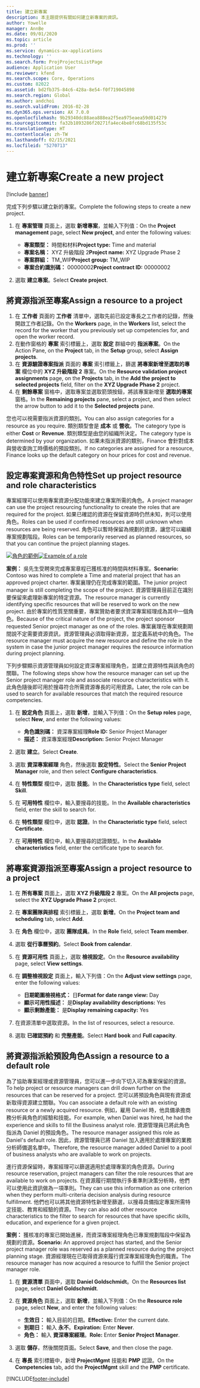 ```yaml
---
title: 建立新專案
description: 本主題提供有關如何建立新專案的資訊。
author: Yowelle
manager: AnnBe
ms.date: 09/01/2020
ms.topic: article
ms.prod: ''
ms.service: dynamics-ax-applications
ms.technology: ''
ms.search.form: ProjProjectsListPage
audience: Application User
ms.reviewer: kfend
ms.search.scope: Core, Operations
ms.custom: 82022
ms.assetid: bd2fb375-84c6-428a-8e54-f0f719045898
ms.search.region: Global
ms.author: andchoi
ms.search.validFrom: 2016-02-28
ms.dyn365.ops.version: AX 7.0.0
ms.openlocfilehash: 9b29340dc88aea888ea2f5ea975eaea59d014279
ms.sourcegitcommit: fa32b1893286f20271fa4ec4be8fc68bd135f53c
ms.translationtype: HT
ms.contentlocale: zh-TW
ms.lasthandoff: 02/15/2021
ms.locfileid: "5270713"
---
```

# <a name="create-a-new-project"></a><span data-ttu-id="5275d-103">建立新專案</span><span class="sxs-lookup"><span data-stu-id="5275d-103">Create a new project</span></span>

[!include [banner](../includes/banner.md)]

<span data-ttu-id="5275d-104">完成下列步驟以建立新的專案。</span><span class="sxs-lookup"><span data-stu-id="5275d-104">Complete the following steps to create a new project.</span></span>

1. <span data-ttu-id="5275d-105">在 **專案管理** 頁面上，選取 **新增專案**，並輸入下列值：</span><span class="sxs-lookup"><span data-stu-id="5275d-105">On the **Project management** page, select **New project**, and enter the following values:</span></span>

    - <span data-ttu-id="5275d-106">**專案類型：** 時間和材料</span><span class="sxs-lookup"><span data-stu-id="5275d-106">**Project type:** Time and material</span></span>
    - <span data-ttu-id="5275d-107">**專案名稱：** XYZ 升級階段 2</span><span class="sxs-lookup"><span data-stu-id="5275d-107">**Project name:** XYZ Upgrade Phase 2</span></span>
    - <span data-ttu-id="5275d-108">**專案群組：** TM\_WIP</span><span class="sxs-lookup"><span data-stu-id="5275d-108">**Project group:** TM\_WIP</span></span>
    - <span data-ttu-id="5275d-109">**專案合約識別碼：** 00000002</span><span class="sxs-lookup"><span data-stu-id="5275d-109">**Project contract ID:** 00000002</span></span>

2. <span data-ttu-id="5275d-110">選取 **建立專案**。</span><span class="sxs-lookup"><span data-stu-id="5275d-110">Select **Create project**.</span></span>

## <a name="assign-a-resource-to-a-project"></a><span data-ttu-id="5275d-111">將資源指派至專案</span><span class="sxs-lookup"><span data-stu-id="5275d-111">Assign a resource to a project</span></span>

1. <span data-ttu-id="5275d-112">在 **工作者** 頁面的 **工作者** 清單中，選取先前已設定專長之工作者的記錄，然後開啟工作者記錄。</span><span class="sxs-lookup"><span data-stu-id="5275d-112">On the **Workers** page, in the **Workers** list, select the record for the worker that you previously set up competencies for, and open the worker record.</span></span>
2. <span data-ttu-id="5275d-113">在動作窗格的 **專案** 索引標籤上，選取 **設定** 群組中的 **指派專案**。</span><span class="sxs-lookup"><span data-stu-id="5275d-113">On the Action Pane, on the **Project** tab, in the **Setup** group, select **Assign projects**.</span></span>
3. <span data-ttu-id="5275d-114">在 **資源驗證專案指派** 頁面的 **專案** 索引標籤上，篩選 **將專案新增至選取的專案** 欄位中的 **XYZ 升級階段 2** 專案。</span><span class="sxs-lookup"><span data-stu-id="5275d-114">On the **Resource validation project assignments** page, on the **Projects** tab, in the **Add the project to selected projects** field, filter on the **XYZ Upgrade Phase 2** project.</span></span>
4. <span data-ttu-id="5275d-115">在 **剩餘專案** 窗格中，選取專案並選取箭頭按鈕，將該專案新增至 **選取的專案** 窗格。</span><span class="sxs-lookup"><span data-stu-id="5275d-115">In the **Remaining projects** pane, select a project, and then select the arrow button to add it to the **Selected projects** pane.</span></span>

<span data-ttu-id="5275d-116">您也可以視需要指派資源的類別。</span><span class="sxs-lookup"><span data-stu-id="5275d-116">You can also assign categories for a resource as you require.</span></span> <span data-ttu-id="5275d-117">類別類型會是 **成本** 或 **營收**。</span><span class="sxs-lookup"><span data-stu-id="5275d-117">The category type is either **Cost** or **Revenue**.</span></span> <span data-ttu-id="5275d-118">類別類型是由您的組織所決定。</span><span class="sxs-lookup"><span data-stu-id="5275d-118">The category type is determined by your organization.</span></span> <span data-ttu-id="5275d-119">如果未指派資源的類別，Finance 會針對成本與營收查詢工時價格的預設類別。</span><span class="sxs-lookup"><span data-stu-id="5275d-119">If no categories are assigned for a resource, Finance looks up the default category on hour prices for cost and revenue.</span></span>

## <a name="set-up-project-resource-and-role-characteristics"></a><span data-ttu-id="5275d-120">設定專案資源和角色特性</span><span class="sxs-lookup"><span data-stu-id="5275d-120">Set up project resource and role characteristics</span></span>

<span data-ttu-id="5275d-121">專案經理可以使用專案資源分配功能來建立專案所需的角色。</span><span class="sxs-lookup"><span data-stu-id="5275d-121">A project manager can use the project resourcing functionality to create the roles that are required for the project.</span></span> <span data-ttu-id="5275d-122">如果已確認的資源在保留資源時仍然未知，則可以使用角色。</span><span class="sxs-lookup"><span data-stu-id="5275d-122">Roles can be used if confirmed resources are still unknown when resources are being reserved.</span></span> <span data-ttu-id="5275d-123">角色可以暫時保留為規劃的資源，讓您可以繼續專案規劃階段。</span><span class="sxs-lookup"><span data-stu-id="5275d-123">Roles can be temporarily reserved as planned resources, so that you can continue the project planning stages.</span></span>

<span data-ttu-id="5275d-124">[![角色的範例](./media/projectresourcing05.jpg)](./media/projectresourcing05.jpg)</span><span class="sxs-lookup"><span data-stu-id="5275d-124">[![Example of a role](./media/projectresourcing05.jpg)](./media/projectresourcing05.jpg)</span></span> 

<span data-ttu-id="5275d-125">**案例：** 吳先生受聘來完成專案章程已獲核准的時間與材料專案。</span><span class="sxs-lookup"><span data-stu-id="5275d-125">**Scenario:** Contoso was hired to complete a Time and material project that has an approved project charter.</span></span> <span data-ttu-id="5275d-126">專案襄理仍在完成專案的範圍。</span><span class="sxs-lookup"><span data-stu-id="5275d-126">The junior project manager is still completing the scope of the project.</span></span> <span data-ttu-id="5275d-127">資源管理員目前正在識別要保留來處理新專案的特定資源。</span><span class="sxs-lookup"><span data-stu-id="5275d-127">The resource manager is currently identifying specific resources that will be reserved to work on the new project.</span></span> <span data-ttu-id="5275d-128">由於專案的性質至關重要，專案贊助者要求資深專案經理成為其中一個角色。</span><span class="sxs-lookup"><span data-stu-id="5275d-128">Because of the critical nature of the project, the project sponsor requested Senior project manager as one of the roles.</span></span> <span data-ttu-id="5275d-129">專案襄理在專案規劃期間說不定需要資源資訊，資源管理員必須取得新資源，並定義系統中的角色。</span><span class="sxs-lookup"><span data-stu-id="5275d-129">The resource manager must acquire the new resource and define the role in the system in case the junior project manager requires the resource information during project planning.</span></span>

<span data-ttu-id="5275d-130">下列步驟顯示資源管理員如何設定資深專案經理角色，並建立資源特性與該角色的關聯。</span><span class="sxs-lookup"><span data-stu-id="5275d-130">The following steps show how the resource manager can set up the Senior project manager role and associate resource characteristics with it.</span></span> <span data-ttu-id="5275d-131">此角色隨後即可用於搜尋符合所需資源專長的可用資源。</span><span class="sxs-lookup"><span data-stu-id="5275d-131">Later, the role can be used to search for available resources that match the required resource competencies.</span></span>

1. <span data-ttu-id="5275d-132">在 **設定角色** 頁面上，選取 **新增**，並輸入下列值：</span><span class="sxs-lookup"><span data-stu-id="5275d-132">On the **Setup roles** page, select **New**, and enter the following values:</span></span>

    - <span data-ttu-id="5275d-133">**角色識別碼：** 資深專案經理</span><span class="sxs-lookup"><span data-stu-id="5275d-133">**Role ID:** Senior Project Manager</span></span>
    - <span data-ttu-id="5275d-134">**描述：** 資深專案經理</span><span class="sxs-lookup"><span data-stu-id="5275d-134">**Description:** Senior Project Manager</span></span>

2. <span data-ttu-id="5275d-135">選取 **建立**。</span><span class="sxs-lookup"><span data-stu-id="5275d-135">Select **Create**.</span></span>
3. <span data-ttu-id="5275d-136">選取 **資深專案經理** 角色，然後選取 **設定特性**。</span><span class="sxs-lookup"><span data-stu-id="5275d-136">Select the **Senior Project Manager** role, and then select **Configure characteristics**.</span></span>
4. <span data-ttu-id="5275d-137">在 **特性類型** 欄位中，選取 **技能**。</span><span class="sxs-lookup"><span data-stu-id="5275d-137">In the **Characteristics type** field, select **Skill**.</span></span>
5. <span data-ttu-id="5275d-138">在 **可用特性** 欄位中，輸入要搜尋的技能。</span><span class="sxs-lookup"><span data-stu-id="5275d-138">In the **Available characteristics** field, enter the skill to search for.</span></span>
6. <span data-ttu-id="5275d-139">在 **特性類型** 欄位中，選取 **認證**。</span><span class="sxs-lookup"><span data-stu-id="5275d-139">In the **Characteristic type** field, select **Certificate**.</span></span>
7. <span data-ttu-id="5275d-140">在 **可用特性** 欄位中，輸入要搜尋的認證類型。</span><span class="sxs-lookup"><span data-stu-id="5275d-140">In the **Available characteristics** field, enter the certificate type to search for.</span></span>

## <a name="assign-a-project-resource-to-a-project"></a><span data-ttu-id="5275d-141">將專案資源指派至專案</span><span class="sxs-lookup"><span data-stu-id="5275d-141">Assign a project resource to a project</span></span>

1. <span data-ttu-id="5275d-142">在 **所有專案** 頁面上，選取 **XYZ 升級階段 2** 專案。</span><span class="sxs-lookup"><span data-stu-id="5275d-142">On the **All projects** page, select the **XYZ Upgrade Phase 2** project.</span></span>
2. <span data-ttu-id="5275d-143">在 **專案團隊與排程** 索引標籤上，選取 **新增**。</span><span class="sxs-lookup"><span data-stu-id="5275d-143">On the **Project team and scheduling** tab, select **Add**.</span></span>
3. <span data-ttu-id="5275d-144">在 **角色** 欄位中，選取 **團隊成員**。</span><span class="sxs-lookup"><span data-stu-id="5275d-144">In the **Role** field, select **Team member**.</span></span>
4. <span data-ttu-id="5275d-145">選取 **從行事曆預約**。</span><span class="sxs-lookup"><span data-stu-id="5275d-145">Select **Book from calendar**.</span></span>
5. <span data-ttu-id="5275d-146">在 **資源可用性** 頁面上，選取 **檢視設定**。</span><span class="sxs-lookup"><span data-stu-id="5275d-146">On the **Resource availability** page, select **View settings**.</span></span>
6. <span data-ttu-id="5275d-147">在 **調整檢視設定** 頁面上，輸入下列值：</span><span class="sxs-lookup"><span data-stu-id="5275d-147">On the **Adjust view settings** page, enter the following values:</span></span>

    - <span data-ttu-id="5275d-148">**日期範圍檢視格式：** 日</span><span class="sxs-lookup"><span data-stu-id="5275d-148">**Format for date range view:** Day</span></span>
    - <span data-ttu-id="5275d-149">**顯示可用性描述：** 是</span><span class="sxs-lookup"><span data-stu-id="5275d-149">**Display availability descriptions:** Yes</span></span>
    - <span data-ttu-id="5275d-150">**顯示剩餘產能：** 是</span><span class="sxs-lookup"><span data-stu-id="5275d-150">**Display remaining capacity:** Yes</span></span>

7. <span data-ttu-id="5275d-151">在資源清單中選取資源。</span><span class="sxs-lookup"><span data-stu-id="5275d-151">In the list of resources, select a resource.</span></span>
8. <span data-ttu-id="5275d-152">選取 **已確認預約** 和 **完整產能**。</span><span class="sxs-lookup"><span data-stu-id="5275d-152">Select **Hard book** and **Full capacity**.</span></span>

## <a name="assign-a-resource-to-a-default-role"></a><span data-ttu-id="5275d-153">將資源指派給預設角色</span><span class="sxs-lookup"><span data-stu-id="5275d-153">Assign a resource to a default role</span></span>

<span data-ttu-id="5275d-154">為了協助專案經理或資源管理員，您可以進一步向下切入可為專案保留的資源。</span><span class="sxs-lookup"><span data-stu-id="5275d-154">To help project or resource managers can drill down further on the resources that can be reserved for a project.</span></span> <span data-ttu-id="5275d-155">您可以將預設角色與現有資源或新取得資源建立關聯。</span><span class="sxs-lookup"><span data-stu-id="5275d-155">You can associate a default role with an existing resource or a newly acquired resource.</span></span> <span data-ttu-id="5275d-156">例如，雇用 Daniel 時，他具備承擔商務分析員角色的經驗和技能。</span><span class="sxs-lookup"><span data-stu-id="5275d-156">For example, when Daniel was hired, he had the experience and skills to fill the Business analyst role.</span></span> <span data-ttu-id="5275d-157">資源管理員已將此角色指派為 Daniel 的預設角色。</span><span class="sxs-lookup"><span data-stu-id="5275d-157">The resource manager assigned this role as Daniel's default role.</span></span> <span data-ttu-id="5275d-158">因此，資源管理員已將 Daniel 加入適用於處理專案的業務分析師備選名單中。</span><span class="sxs-lookup"><span data-stu-id="5275d-158">Therefore, the resource manager added Daniel to a pool of business analysts who are available to work on projects.</span></span>

<span data-ttu-id="5275d-159">進行資源保留時，專案經理可以篩選適用於處理專案的角色資源。</span><span class="sxs-lookup"><span data-stu-id="5275d-159">During resource reservation, project managers can filter the role resources that are available to work on projects.</span></span> <span data-ttu-id="5275d-160">在資源履行期間執行多重準則決策分析時，他們可以使用此資訊做為一項準則。</span><span class="sxs-lookup"><span data-stu-id="5275d-160">They can use this information as one criterion when they perform multi-criteria decision analysis during resource fulfillment.</span></span> <span data-ttu-id="5275d-161">他們也可以將其他資源特性新增至篩選，以搜尋具備指定專案所需特定技能、教育和經驗的資源。</span><span class="sxs-lookup"><span data-stu-id="5275d-161">They can also add other resource characteristics to the filter to search for resources that have specific skills, education, and experience for a given project.</span></span>

<span data-ttu-id="5275d-162">**案例：** 獲核准的專案已開始進展，而資深專案經理角色已專案規劃階段中保留為規劃的資源。</span><span class="sxs-lookup"><span data-stu-id="5275d-162">**Scenario:** An approved project has started, and the Senior project manager role was reserved as a planned resource during the project planning stage.</span></span> <span data-ttu-id="5275d-163">資源經理現在已取得資源來履行資深專案經理角色的職責。</span><span class="sxs-lookup"><span data-stu-id="5275d-163">The resource manager has now acquired a resource to fulfill the Senior project manager role.</span></span>

1. <span data-ttu-id="5275d-164">在 **資源清單** 頁面中，選取 **Daniel Goldschmidt**。</span><span class="sxs-lookup"><span data-stu-id="5275d-164">On the **Resources list** page, select **Daniel Goldschmidt**.</span></span>
2. <span data-ttu-id="5275d-165">在 **資源角色** 頁面上，選取 **新增**，並輸入下列值：</span><span class="sxs-lookup"><span data-stu-id="5275d-165">On the **Resource role** page, select **New**, and enter the following values:</span></span>

    - <span data-ttu-id="5275d-166">**生效日：** 輸入目前的日期。</span><span class="sxs-lookup"><span data-stu-id="5275d-166">**Effective:** Enter the current date.</span></span>
    - <span data-ttu-id="5275d-167">**到期日：** 輸入 **永不**。</span><span class="sxs-lookup"><span data-stu-id="5275d-167">**Expiration:** Enter **Never**.</span></span>
    - <span data-ttu-id="5275d-168">**角色：** 輸入 **資深專案經理**。</span><span class="sxs-lookup"><span data-stu-id="5275d-168">**Role:** Enter **Senior Project Manager**.</span></span>

3. <span data-ttu-id="5275d-169">選取 **儲存**，然後關閉頁面。</span><span class="sxs-lookup"><span data-stu-id="5275d-169">Select **Save**, and then close the page.</span></span>
4. <span data-ttu-id="5275d-170">在 **專長** 索引標籤中，新增 **ProjectMgmt** 技能和 **PMP** 認證。</span><span class="sxs-lookup"><span data-stu-id="5275d-170">On the **Competencies** tab, add the **ProjectMgmt** skill and the **PMP** certificate.</span></span>


[!INCLUDE[footer-include](../includes/footer-banner.md)]